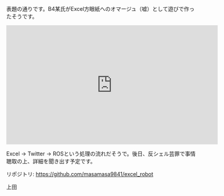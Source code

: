 表題の通りです。B4某氏がExcel方眼紙へのオマージュ（嘘）として遊びで作ったそうです。

<iframe width="560" height="315" src="https://www.youtube.com/embed/UnfgtCqpD50" frameborder="0" allowfullscreen></iframe>

Excel -> Twitter -> ROSという処理の流れだそうで。後日、反シェル芸罪で事情聴取の上、詳細を聞き出す予定です。

リポジトリ: <a href="https://github.com/masamasa9841/excel_robot">https://github.com/masamasa9841/excel_robot</a>


上田
